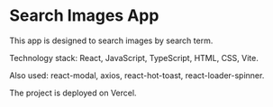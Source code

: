 # Search Images App

This app is designed to search images by search term.

Technology stack: React, JavaScript, TypeScript, HTML, CSS, Vite.

Also used: react-modal, axios, react-hot-toast, react-loader-spinner.

The project is deployed on Vercel.
